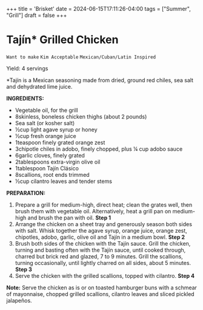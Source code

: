 +++
title = 'Brisket'
date = 2024-06-15T17:11:26-04:00
tags = ["Summer", "Grill"]
draft = false
+++
# Tajín* Grilled Chicken

`Want to make` `Kim Acceptable` `Mexican/Cuban/Latin Inspired`

Yield: 4 servings

*Tajín is a Mexican seasoning made from dried, ground red chiles, sea salt and dehydrated lime juice.

**INGREDIENTS:**

- Vegetable oil, for the grill
- 8skinless, boneless chicken thighs (about 2 pounds)
- Sea salt (or kosher salt)
- ½cup light agave syrup or honey
- ½cup fresh orange juice
- 1teaspoon finely grated orange zest
- 3chipotle chiles in adobo, finely chopped, plus ¼ cup adobo sauce
- 6garlic cloves, finely grated
- 2tablespoons extra-virgin olive oil
- 1tablespoon Tajín Clásico
- 8scallions, root ends trimmed
- ½cup cilantro leaves and tender stems

**PREPARATION:**

1. Prepare a grill for medium-high, direct heat; clean the grates well, then brush them with vegetable oil. Alternatively, heat a grill pan on medium-high and brush the pan with oil.
    **Step 1**
2. Arrange the chicken on a sheet tray and generously season both sides with salt. Whisk together the agave syrup, orange juice, orange zest, chipotles, adobo, garlic, olive oil and Tajín in a medium bowl.
    **Step 2**
3. Brush both sides of the chicken with the Tajín sauce. Grill the chicken, turning and basting often with the Tajín sauce, until cooked through, charred but brick red and glazed, 7 to 9 minutes. Grill the scallions, turning occasionally, until lightly charred on all sides, about 5 minutes.
    **Step 3**
4. Serve the chicken with the grilled scallions, topped with cilantro.
    **Step 4**

**Note:** Serve the chicken as is or on toasted hamburger buns with a schmear of mayonnaise, chopped grilled scallions, cilantro leaves and sliced pickled jalapeños.
